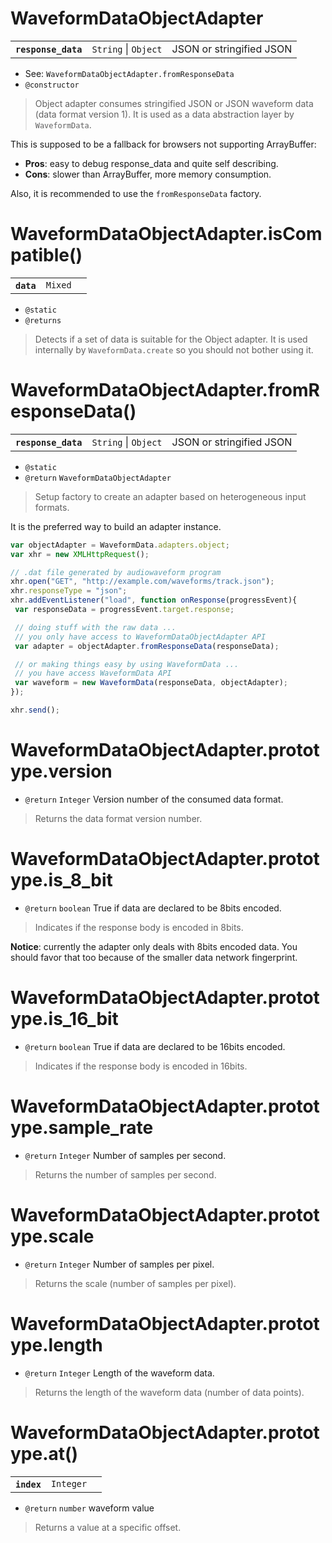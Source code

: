 # WaveformDataObjectAdapter

<table>
  <tr>
    <th><code>response_data</code></th>
    <td><code>String</code> | <code>Object</code></td>
    <td>JSON or stringified JSON</td>
  </tr>
</table>

* See: `WaveformDataObjectAdapter.fromResponseData`
* `@constructor`


> Object adapter consumes stringified JSON or JSON waveform data (data format version 1).
It is used as a data abstraction layer by `WaveformData`.

This is supposed to be a fallback for browsers not supporting ArrayBuffer:
* **Pros**: easy to debug response_data and quite self describing.
* **Cons**: slower than ArrayBuffer, more memory consumption.

Also, it is recommended to use the `fromResponseData` factory.

# WaveformDataObjectAdapter.isCompatible()

<table>
  <tr>
    <th><code>data</code></th>
    <td><code>Mixed</code></td>
    <td></td>
  </tr>
</table>

* `@static`
* `@returns`


> Detects if a set of data is suitable for the Object adapter.
It is used internally by `WaveformData.create` so you should not bother using it.

# WaveformDataObjectAdapter.fromResponseData()

<table>
  <tr>
    <th><code>response_data</code></th>
    <td><code>String</code> | <code>Object</code></td>
    <td>JSON or stringified JSON</td>
  </tr>
</table>

* `@static`
* `@return` `WaveformDataObjectAdapter` 


> Setup factory to create an adapter based on heterogeneous input formats.

It is the preferred way to build an adapter instance.

```javascript
var objectAdapter = WaveformData.adapters.object;
var xhr = new XMLHttpRequest();

// .dat file generated by audiowaveform program
xhr.open("GET", "http://example.com/waveforms/track.json");
xhr.responseType = "json";
xhr.addEventListener("load", function onResponse(progressEvent){
 var responseData = progressEvent.target.response;

 // doing stuff with the raw data ...
 // you only have access to WaveformDataObjectAdapter API
 var adapter = objectAdapter.fromResponseData(responseData);

 // or making things easy by using WaveformData ...
 // you have access WaveformData API
 var waveform = new WaveformData(responseData, objectAdapter);
});

xhr.send();
```

# WaveformDataObjectAdapter.prototype.version


* `@return` `Integer` Version number of the consumed data format.


> Returns the data format version number.

# WaveformDataObjectAdapter.prototype.is_8_bit


* `@return` `boolean` True if data are declared to be 8bits encoded.


> Indicates if the response body is encoded in 8bits.

**Notice**: currently the adapter only deals with 8bits encoded data.
You should favor that too because of the smaller data network fingerprint.

# WaveformDataObjectAdapter.prototype.is_16_bit


* `@return` `boolean` True if data are declared to be 16bits encoded.


> Indicates if the response body is encoded in 16bits.

# WaveformDataObjectAdapter.prototype.sample_rate


* `@return` `Integer` Number of samples per second.


> Returns the number of samples per second.

# WaveformDataObjectAdapter.prototype.scale


* `@return` `Integer` Number of samples per pixel.


> Returns the scale (number of samples per pixel).

# WaveformDataObjectAdapter.prototype.length


* `@return` `Integer` Length of the waveform data.


> Returns the length of the waveform data (number of data points).

# WaveformDataObjectAdapter.prototype.at()

<table>
  <tr>
    <th><code>index</code></th>
    <td><code>Integer</code></td>
    <td></td>
  </tr>
</table>

* `@return` `number` waveform value


> Returns a value at a specific offset.

